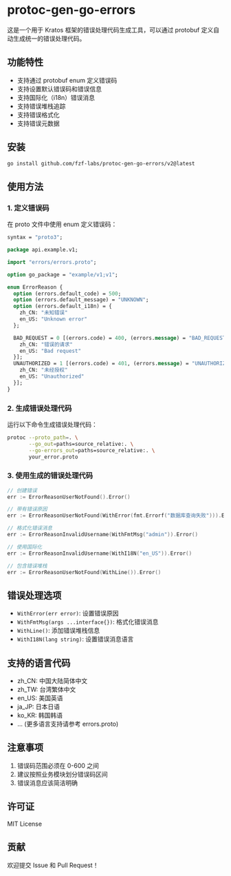 # protoc-gen-go-errors

这是一个用于 Kratos 框架的错误处理代码生成工具，可以通过 protobuf 定义自动生成统一的错误处理代码。

## 功能特性

- 支持通过 protobuf enum 定义错误码
- 支持设置默认错误码和错误信息
- 支持国际化（i18n）错误消息
- 支持错误堆栈追踪
- 支持错误格式化
- 支持错误元数据

## 安装

```bash
go install github.com/fzf-labs/protoc-gen-go-errors/v2@latest
```

## 使用方法

### 1. 定义错误码

在 proto 文件中使用 enum 定义错误码：

```protobuf
syntax = "proto3";

package api.example.v1;

import "errors/errors.proto";

option go_package = "example/v1;v1";

enum ErrorReason {
  option (errors.default_code) = 500;
  option (errors.default_message) = "UNKNOWN";
  option (errors.default_i18n) = {
    zh_CN: "未知错误"
    en_US: "Unknown error"
  };

  BAD_REQUEST = 0 [(errors.code) = 400, (errors.message) = "BAD_REQUEST", (errors.i18n) = {
    zh_CN: "错误的请求"
    en_US: "Bad request"
  }];
  UNAUTHORIZED = 1 [(errors.code) = 401, (errors.message) = "UNAUTHORIZED", (errors.i18n) = {
    zh_CN: "未经授权"
    en_US: "Unauthorized"
  }];
}
```

### 2. 生成错误处理代码

运行以下命令生成错误处理代码：

```bash
protoc --proto_path=. \
       --go_out=paths=source_relative:. \
       --go-errors_out=paths=source_relative:. \
       your_error.proto
```

### 3. 使用生成的错误处理代码

```go
// 创建错误
err := ErrorReasonUserNotFound().Error()

// 带有错误原因
err := ErrorReasonUserNotFound(WithError(fmt.Errorf("数据库查询失败"))).Error()

// 格式化错误消息
err := ErrorReasonInvalidUsername(WithFmtMsg("admin")).Error()

// 使用国际化
err := ErrorReasonInvalidUsername(WithI18N("en_US")).Error()

// 包含错误堆栈
err := ErrorReasonUserNotFound(WithLine()).Error()
```

## 错误处理选项

- `WithError(err error)`: 设置错误原因
- `WithFmtMsg(args ...interface{})`: 格式化错误消息
- `WithLine()`: 添加错误堆栈信息
- `WithI18N(lang string)`: 设置错误消息语言

## 支持的语言代码

- zh_CN: 中国大陆简体中文
- zh_TW: 台湾繁体中文
- en_US: 美国英语
- ja_JP: 日本日语
- ko_KR: 韩国韩语
- ... (更多语言支持请参考 errors.proto)

## 注意事项

1. 错误码范围必须在 0-600 之间
2. 建议按照业务模块划分错误码区间
3. 错误消息应该简洁明确

## 许可证

MIT License

## 贡献

欢迎提交 Issue 和 Pull Request！

```